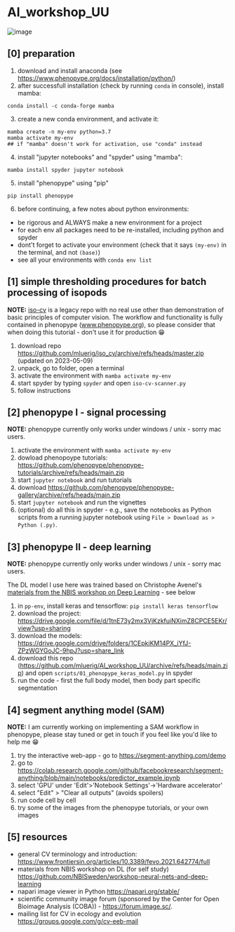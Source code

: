 # AI_workshop_UU

![image](https://user-images.githubusercontent.com/15648068/236338994-2469c942-436a-4b54-aa04-8987c15918d8.png)

## [0] preparation

1. download and install anaconda (see https://www.phenopype.org/docs/installation/python/)
2. after successfull installation (check by running `conda` in console), install mamba:
```
conda install -c conda-forge mamba
```
3. create a new conda environment, and activate it:
```
mamba create -n my-env python=3.7
mamba activate my-env
## if "mamba" doesn't work for activation, use "conda" instead
```
4. install "jupyter notebooks" and "spyder" using "mamba":
```
mamba install spyder jupyter notebook
```
5. install "phenopype" using "pip"
```
pip install phenopype
```
6. before continuing, a few notes about python environments:
 
 - be rigorous and ALWAYS make a new environment for a project
 - for each env all packages need to be re-installed, including python and spyder
 - dont't forget to activate your environment (check that it says `(my-env)` in the terminal, and not `(base)`)
 - see all your environments with `conda env list`

## [1] simple thresholding procedures for batch processing of isopods

**NOTE:** [iso-cv](https://github.com/mluerig/iso_cv) is a legacy repo with no real use other than demonstration of basic principles of computer vision. The workflow and functionality is fully contained in phenopype (www.phenopype.org), so please consider that when doing this tutorial - don't use it for production :grin: 

1. download repo https://github.com/mluerig/iso_cv/archive/refs/heads/master.zip (updated on 2023-05-09)
2. unpack, go to folder, open a terminal
3. activate the environment with `mamba activate my-env`
4. start spyder by typing `spyder` and open `iso-cv-scanner.py`
5. follow instructions

## [2] phenopype I - signal processing

**NOTE:** phenopype currently only works under windows / unix - sorry mac users. 

1. activate the environment with `mamba activate my-env`
2. dowload phenopoype tutorials: https://github.com/phenopype/phenopype-tutorials/archive/refs/heads/main.zip
3. start `jupyter notebook` and run tutorials 
4. download https://github.com/phenopype/phenopype-gallery/archive/refs/heads/main.zip
5. start `jupyter notebook` and run the vignettes 
6. (optional) do all this in spyder - e.g., save the notebooks as Python scripts from a running jupyter notebook using `File > Download as > Python (.py)`.

## [3] phenopype II - deep learning

**NOTE:** phenopype currently only works under windows / unix - sorry mac users. 

The DL model I use here was trained based on Christophe Avenel's [materials from the NBIS workshop on Deep Learning](https://github.com/NBISweden/workshop-neural-nets-and-deep-learning/blob/master/session_convolutionalNeuralNetworks/Labs/CNN_Keras_lab_2.ipynb) - see below 

1. in `pp-env`, install keras and tensorflow: `pip install keras tensorflow`  
2. download the project: https://drive.google.com/file/d/1tnE73y2mx3VjKzkfuiNXimZ8CPCE5EKr/view?usp=sharing
3. download the models: https://drive.google.com/drive/folders/1CEpkiKM14PX_iYfJ-ZPzWGYGoJC-9hpJ?usp=share_link
4. download this repo (https://github.com/mluerig/AI_workshop_UU/archive/refs/heads/main.zip) and open `scripts/01_phenopype_keras_model.py` in spyder
5. run the code - first the full body model, then body part specific segmentation 

## [4] segment anything model (SAM)

**NOTE:** I am currently working on implementing a SAM workflow in phenopype, please stay tuned or get in touch if you feel like you'd like to help me :grin:

1. try the interactive web-app - go to https://segment-anything.com/demo 
2. go to https://colab.research.google.com/github/facebookresearch/segment-anything/blob/main/notebooks/predictor_example.ipynb
3. select 'GPU' under 'Edit'>'Notebook Settings'->'Hardware accelerator'
4. select "Edit" > "Clear all outputs" (avoids spoilers)
5. run code cell by cell
6. try some of the images from the phenopype tutorials, or your own images

## [5] resources

- general CV terminology and introduction: https://www.frontiersin.org/articles/10.3389/fevo.2021.642774/full
- materials from NBIS workshop on DL (for self study) https://github.com/NBISweden/workshop-neural-nets-and-deep-learning
- napari image viewer in Python https://napari.org/stable/
- scientific community image forum (sponsored by the Center for Open Bioimage Analysis (COBA)) - https://forum.image.sc/. 
- mailing list for CV in ecology and evolution https://groups.google.com/g/cv-eeb-mail
